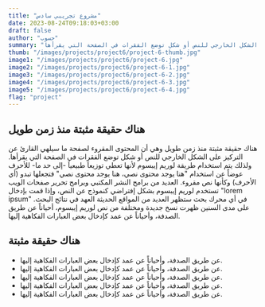 ```yaml
---
title: "مشروع تجريبي سادس"
date: 2023-08-24T09:18:03+03:00
draft: false
author: "حسوب"
summary: "هناك حقيقة مثبتة منذ زمن طويل وهي أن المحتوى المقروء لصفحة ما سيلهي القارئ عن التركيز على الشكل الخارجي للنص أو شكل توضع الفقرات في الصفحة التي يقرأها."
thumb: "/images/projects/project6/project-6-thumb.jpg"
image1: "/images/projects/project6/project-6.jpg"
image2: "/images/projects/project6/project-6-1.jpg"
image3: "/images/projects/project6/project-6-2.jpg"
image4: "/images/projects/project6/project-6-3.jpg"
image5: "/images/projects/project6/project-6-4.jpg"
flag: "project"
---
```


##  هناك حقيقة مثبتة منذ زمن طويل 
هناك حقيقة مثبتة منذ زمن طويل وهي أن المحتوى المقروء لصفحة ما سيلهي القارئ عن التركيز على الشكل الخارجي للنص أو شكل توضع الفقرات في الصفحة التي يقرأها. ولذلك يتم استخدام طريقة لوريم إيبسوم لأنها تعطي توزيعاَ طبيعياَ -إلى حد ما- للأحرف عوضاً عن استخدام "هنا يوجد محتوى نصي، هنا يوجد محتوى نصي" فتجعلها تبدو (أي الأحرف) وكأنها نص مقروء. العديد من برامح النشر المكتبي وبرامح تحرير صفحات الويب تستخدم لوريم إيبسوم بشكل إفتراضي كنموذج عن النص، وإذا قمت بإدخال "lorem ipsum" في أي محرك بحث ستظهر العديد من المواقع الحديثة العهد في نتائج البحث. على مدى السنين ظهرت نسخ جديدة ومختلفة من نص لوريم إيبسوم، أحياناً عن طريق الصدفة، وأحياناً عن عمد كإدخال بعض العبارات الفكاهية إليها.

## هناك حقيقة مثبتة  
- عن طريق الصدفة، وأحياناً عن عمد كإدخال بعض العبارات الفكاهية إليها.
- عن طريق الصدفة، وأحياناً عن عمد كإدخال بعض العبارات الفكاهية إليها.
- عن طريق الصدفة، وأحياناً عن عمد كإدخال بعض العبارات الفكاهية إليها.
- عن طريق الصدفة، وأحياناً عن عمد كإدخال بعض العبارات الفكاهية إليها.
- عن طريق الصدفة، وأحياناً عن عمد كإدخال بعض العبارات الفكاهية إليها.
